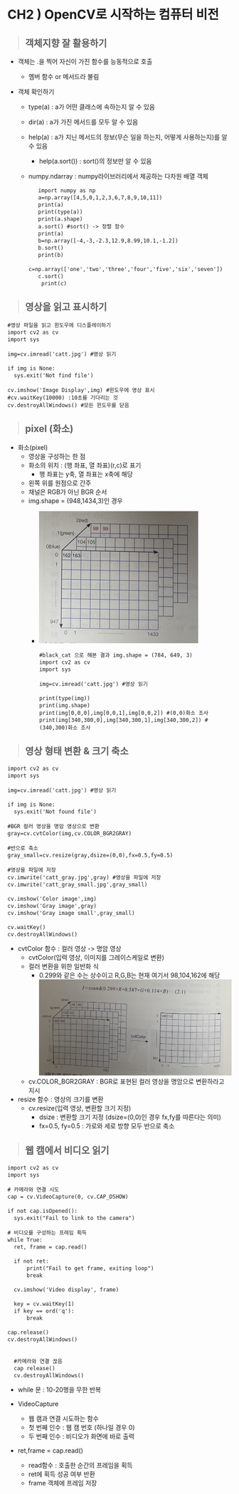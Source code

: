 # CH2 ) OpenCV로 시작하는 컴퓨터 비전
    
>## 객체지향 잘 활용하기
- 객체는 .을 찍어 자신이 가진 함수를 능동적으로 호출
  - 멤버 함수 or 메서드라 불림

- 객체 확인하기
  - type(a) : a가 어떤 클래스에 속하는지 알 수 있음
  - dir(a) : a가 가진 메서드를 모두 알 수 있음
  - help(a) : a가 지닌 메서드의 정보(무슨 일을 하는지, 어떻게 사용하는지)를 알 수 있음
    - help(a.sort()) : sort()의 정보만 알 수 있음

   - numpy.ndarray : numpy라이브러리에서 제공하는 다차원 배열 객체
     
            import numpy as np
            a=np.array([4,5,0,1,2,3,6,7,8,9,10,11])
            print(a)
            print(type(a))
            print(a.shape)
            a.sort() #sort() -> 정렬 함수
            print(a)
            b=np.array([-4,-3,-2.3,12.9,8.99,10.1,-1.2])
            b.sort()
            print(b)
            c=np.array(['one','two','three','four','five','six','seven'])
            c.sort()
             print(c)

            
>## 영상을 읽고 표시하기

    #영상 파일을 읽고 윈도우에 디스플레이하기 
    import cv2 as cv
    import sys

    img=cv.imread('catt.jpg') #영상 읽기

    if img is None:
      sys.exit('Not find file')
    
    cv.imshow('Image Display',img) #윈도우에 영상 표시
    #cv.waitKey(10000) :10초를 기다리는 것
    cv.destroyAllWindows() #모든 윈도우를 닫음


>## pixel (화소)

- 화소(pixel) 
  - 영상을 구성하는 한 점
  - 화소의 위치 : (행 좌표, 열 좌표)(r,c)로 표기
      - 행 좌표는 y축, 열 좌표는 x축에 해당
  - 왼쪽 위를 원점으로 간주
  - 채널은 RGB가 아닌 BGR 순서
  - img.shape = (948,1434,3)인 경우
    -  ![Alt text](image.png)  

           #black_cat 으로 해본 결과 img.shape = (784, 649, 3)
           import cv2 as cv
           import sys

           img=cv.imread('catt.jpg') #영상 읽기

           print(type(img))
           print(img.shape)
           print(img[0,0,0],img[0,0,1],img[0,0,2]) #(0,0)화소 조사
           print(img[340,300,0],img[340,300,1],img[340,300,2]) #(340,300)화소 조사


>## 영상 형태 변환 & 크기 축소
    import cv2 as cv
    import sys

    img=cv.imread('catt.jpg') #영상 읽기

    if img is None:
      sys.exit('Not found file')
    
    #BGR 컬러 영상을 명암 영상으로 변환
    gray=cv.cvtColor(img,cv.COLOR_BGR2GRAY)

    #반으로 축소
    gray_small=cv.resize(gray,dsize=(0,0),fx=0.5,fy=0.5)

    #영상을 파일에 저장 
    cv.imwrite('catt_gray.jpg',gray) #영상을 파일에 저장 
    cv.imwrite('catt_gray_small.jpg',gray_small)

    cv.imshow('Color image',img)
    cv.imshow('Gray image',gray)
    cv.imshow('Gray image small',gray_small)

    cv.waitKey()
    cv.destroyAllWindows()

- cvtColor 함수 : 컬러 영상 -> 명암 영상
     -  cvtColor(입력 영상, 이미지를 그레이스케일로 변환)
     -  컬러 변환을 위한 일반화 식 
        -  0.299와 같은 수는 상수이고 R,G,B는 현재 여기서 98,104,162에 해당
         ![Alt text](image-1.png)
     - cv.COLOR_BGR2GRAY : BGR로 표현된 컬러 영상을 명암으로 변환하라고 지시
- resize 함수 : 영상의 크기를 변환
  - cv.resize(입력 영상, 변환할 크기 지정)
    - dsize : 변환할 크기 지정 (dsize=(0,0)인 경우 fx,fy를 따른다는 의미)
    - fx=0.5, fy=0.5 : 가로와 세로 방향 모두 반으로 축소

>## 웹 캠에서 비디오 읽기

    import cv2 as cv
    import sys

    # 카메라와 연결 시도
    cap = cv.VideoCapture(0, cv.CAP_DSHOW)

    if not cap.isOpened():
      sys.exit("Fail to link to the camera")

    # 비디오를 구성하는 프레임 획득
    while True:
      ret, frame = cap.read()

      if not ret:
          print("Fail to get frame, exiting loop")
          break

      cv.imshow('Video display', frame)

      key = cv.waitKey(1)
      if key == ord('q'):
          break

    cap.release()
    cv.destroyAllWindows()


      #카메라와 연결 끊음
      cap release()
      cv.destroyAllWindows() 

  - while 문 : 10-20행을 무한 반복


  - VideoCapture
    - 웹 캠과 연결 시도하는 함수
    - 첫 번째 인수 : 웹 캠 번호 (하나일 경우 0)
    - 두 번째 인수 : 비디오가 화면에 바로 출력 

 - ret,frame = cap.read()
   - read함수 : 호출한 순간의 프레임을 획득
   - ret에 획득 성공 여부 반환
   - frame 객체에 프레임 저장  